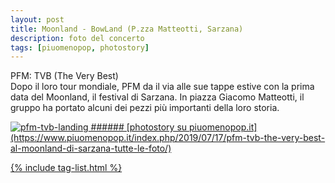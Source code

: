 ```yaml
---
layout: post
title: Moonland - BowLand (P.zza Matteotti, Sarzana)
description: foto del concerto
tags: [piuomenopop, photostory]
---
```

PFM: TVB (The Very Best)\
Dopo il loro tour mondiale, PFM da il via alle sue tappe estive con la prima data del Moonland, il festival di Sarzana. In piazza Giacomo Matteotti, il gruppo ha portato alcuni dei pezzi più importanti della loro storia.

<a href="https://www.piuomenopop.it/index.php/2019/07/17/pfm-tvb-the-very-best-al-moonland-di-sarzana-tutte-le-foto/" >
<img alt="pfm-tvb-landing" src="https://res.cloudinary.com/lorenzoantei-github-io/image/upload/v1599385930/live/2019/moonland/pfm-tvb-14_zzkwcv.jpg">
###### [photostory su piuomenopop.it](https://www.piuomenopop.it/index.php/2019/07/17/pfm-tvb-the-very-best-al-moonland-di-sarzana-tutte-le-foto/)

{% include tag-list.html %}
